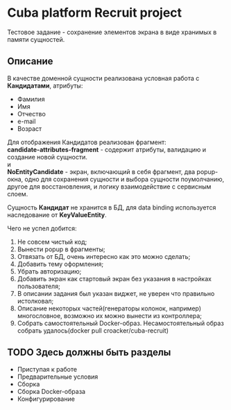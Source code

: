 # Cuba platform Recruit project
Тестовое задание - сохранение элементов экрана в виде хранимых в памяти сущностей.

## Описание   
В качестве доменной сущности реализована условная работа с **Кандидатами**, атрибуты:
- Фамилия
- Имя 
- Отчество
- e-mail
- Возраст  

Для отображения Кандидатов реализован фрагмент:   
**candidate-attributes-fragment** - содержит атрибуты, валидацию и создание новой сущности.    
и   
**NoEntityCandidate** - экран, включающий в себя фрагмент, два popup-окна, 
одно для сохранения сущности и выбора сущности поумолчанию, другое для восстановления, 
и логику взаимодействие с сервисным слоем.  

Сущность **Кандидат** не хранится в БД, для data binding используется наследование от 
**KeyValueEntity**.

Чего не успел добится:
1. Не совсем чистый код;
2. Вынести popup в фрагменты;
3. Отвязать от БД, очень интересно как это можно сделать;
4. Добавить тему оформления;
4. Убрать авторизацию;
5. Добавить экран как cтартовый экран без указания в настройках пользователя;
6. В описании задания был указан виджет, не уверен что правильно истолковал;
7. Описание некоторых частей(генераторы колонок, например) многословное, возможно их можно вынести из контроллера;
8. Собрать самостоятельный Docker-образ. Несамостоятельный образ собрать удалось(docker pull croacker/cuba-recruit)

## TODO Здесь должны быть разделы 
* Приступая к работе
* Предварительные условия
* Сборка
* Сборка Docker-образа
* Конфигурирование